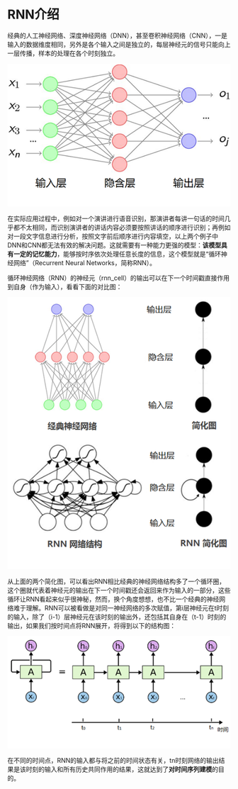 # RNN介绍



经典的人工神经网络、深度神经网络（DNN），甚至卷积神经网络（CNN），一是输入的数据维度相同，另外是各个输入之间是独立的，每层神经元的信号只能向上一层传播，样本的处理在各个时刻独立。

![nn-pic](imgs_md/nn.png)

在实际应用过程中，例如对一个演讲进行语音识别，那演讲者每讲一句话的时间几乎都不太相同，而识别演讲者的讲话内容必须要按照讲话的顺序进行识别；再例如对一段文字信息进行分析，按照文字前后顺序进行内容填空，以上两个例子中DNN和CNN都无法有效的解决问题。这就需要有一种能力更强的模型：**该模型具有一定的记忆能力**，能够按时序依次处理任意长度的信息，这个模型就是“循环神经网络”（Recurrent Neural Networks，简称RNN）。

循环神经网络（RNN）的神经元（rnn_cell）的输出可以在下一个时间戳直接作用到自身（作为输入），看看下面的对比图：

![nn-vs-rnn](imgs_md/nn_vs_rnn.png)

从上面的两个简化图，可以看出RNN相比经典的神经网络结构多了一个循环圈，这个圈就代表着神经元的输出在下一个时间戳还会返回来作为输入的一部分，这些循环让RNN看起来似乎很神秘，然而，换个角度想想，也不比一个经典的神经网络难于理解。RNN可以被看做是对同一神经网络的多次赋值，第i层神经元在t时刻的输入，除了（i-1）层神经元在该时刻的输出外，还包括其自身在（t-1）时刻的输出，如果我们按时间点将RNN展开，将得到以下的结构图：

![rnn-pic](imgs_md/rnn.png)

在不同的时间点，RNN的输入都与将之前的时间状态有关，tn时刻网络的输出结果是该时刻的输入和所有历史共同作用的结果，这就达到了**对时间序列建模**的目的。